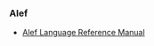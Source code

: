 ### Alef

* [Alef Language Reference Manual](http://doc.cat-v.org/plan_9/2nd_edition/papers/alef/ref)
